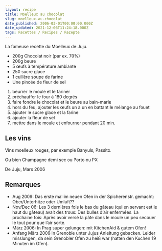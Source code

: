 ```yaml
---
layout: recipe
title: Moelleux au chocolat
slug: moelleux-au-chocolat
date_published: 2006-03-01T00:00:00.000Z
date_updated: 2021-12-06T11:24:18.000Z
tags: Recettes / Recipes / Rezepte
---
```


La fameuse recette du Moelleux de Juju.

- 200g Chocolat noir (par ex. 70%)
- 200g beure
- 5 œufs à température ambiante
- 250 sucre glace
- 1 cuillère soupe de farine
- Une pincée de fleur de sel

1. beurrer le moule et le fariner
2. préchauffer le four à 180 degrés
3. faire fondre le chocolat et le beure au bain-marie
4. hors du feu, ajouter les œufs un à un en battant le mélange au fouet
5. ajouter le sucre glace et la farine
6. ajouter la fleur de sel
7. mettre dans le moule et enfourner pendant 20 min.

## Les vins

Vins moelleux rouges, par exemple Banyuls, Passito.

Ou bien Champagne demi sec ou Porto ou PX

De Juju, Mars 2006

## Remarques

- Aug 2009: Das erste mal im neuen Ofen in der Spicherenstr. gemacht: Ober/Unterhitze oder Umluft??
- Nov/Dec 06: Les 3 dernières fois le bas du gâteau (qui en servant est le haut du gâteau) avait des trous: Des bulles d’air enfermées. La prochaine fois: Après avoir versé la pâte dans le moule un peu secouer le tout pour que l’air sorte.
- März 2006: In Prag super gelungen: mit KitchenAid & gutem Ofen!
- Anfang März 2006 In Grenoble unter Jujus Anleitung gebacken. Leider misslungen, da sein Grenobler Ofen zu heiß war (hatten den Kuchen 19 Minuten im Ofen).
